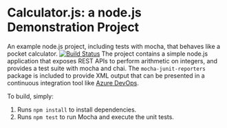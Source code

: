 Calculator.js: a node.js Demonstration Project
==============================================
An example node.js project, including tests with mocha, that behaves like
a pocket calculator.
[![Build Status](https://dev.azure.com/shirile01/Agile%20Planning%20and%20Portfolio%20Management%20with%20Azure%20Boards/_apis/build/status/shiri2001.calculator?branchName=master)](https://dev.azure.com/shirile01/Agile%20Planning%20and%20Portfolio%20Management%20with%20Azure%20Boards/_build/latest?definitionId=4&branchName=master)
The project contains a simple node.js application that exposes REST APIs
to perform arithmetic on integers, and provides a test suite with mocha
and chai.  The `mocha-junit-reporters` package is included to provide XML
output that can be presented in a continuous integration tool like
[Azure DevOps](https://azure.com/devops).

To build, simply:

1. Runs `npm install` to install dependencies.
2. Runs `npm test` to run Mocha and execute the unit tests.

